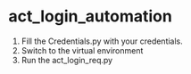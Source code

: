 # act_login_automation

1. Fill the Credentials.py with your credentials.
2. Switch to the virtual environment
3. Run the act_login_req.py
